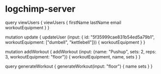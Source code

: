 # logchimp-server


query viewUsers {
  viewUsers 
  {
    firstName
    lastName
    email
    workoutEquipment
  }
}


mutation update { updateUser (input: { id: "5f35999cae831b54ed5a79b1", workoutEquipment: ["dumbell", "kettlebell"]}) { workoutEquipment } }

mutation addWorkout { addWorkout (input: {name: "Pushup", sets: 2, reps: 3, workoutEquipment: "floor"}) { workoutEquipment, name, sets } }


query generateWorkout {
  generateWorkout(input: "floor") {
    name
    sets
  }
}
